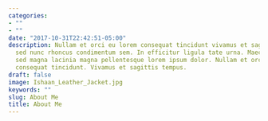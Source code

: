 ```yaml
---
categories:
- ""
- ""
date: "2017-10-31T22:42:51-05:00"
description: Nullam et orci eu lorem consequat tincidunt vivamus et sagittis magna
  sed nunc rhoncus condimentum sem. In efficitur ligula tate urna. Maecenas massa
  sed magna lacinia magna pellentesque lorem ipsum dolor. Nullam et orci eu lorem
  consequat tincidunt. Vivamus et sagittis tempus.
draft: false
image: Ishaan_Leather_Jacket.jpg
keywords: ""
slug: About Me
title: About Me
---
```

